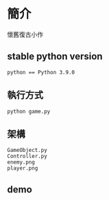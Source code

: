 # 簡介
懷舊復古小作

## stable python version

```text
python == Python 3.9.0
```

##  執行方式
```text
python game.py
```

## 架構
```text
GameObject.py
Controller.py
enemy.png
player.png

```


##  demo

